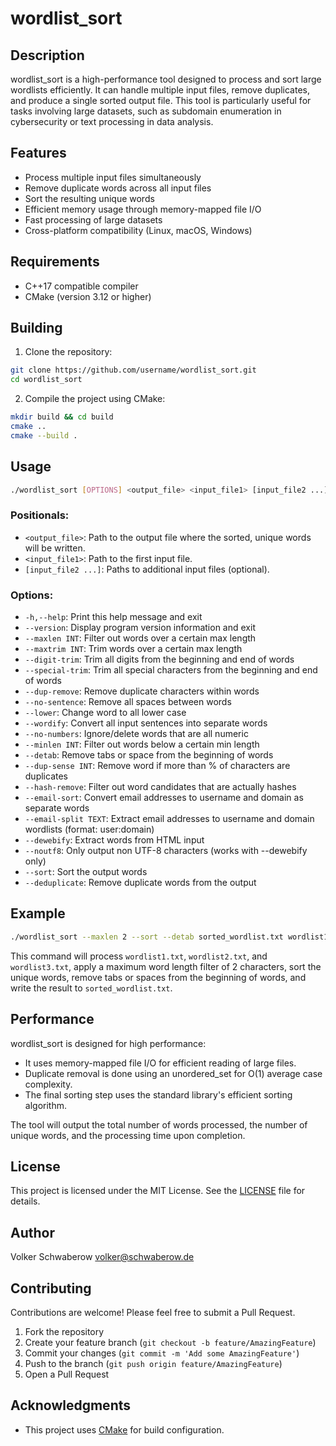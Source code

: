 # wordlist_sort

## Description

wordlist_sort is a high-performance tool designed to process and sort large wordlists efficiently. It can handle multiple input files, remove duplicates, and produce a single sorted output file. This tool is particularly useful for tasks involving large datasets, such as subdomain enumeration in cybersecurity or text processing in data analysis.

## Features

- Process multiple input files simultaneously
- Remove duplicate words across all input files
- Sort the resulting unique words
- Efficient memory usage through memory-mapped file I/O
- Fast processing of large datasets
- Cross-platform compatibility (Linux, macOS, Windows)

## Requirements

- C++17 compatible compiler
- CMake (version 3.12 or higher)

## Building

1. Clone the repository:
```bash
git clone https://github.com/username/wordlist_sort.git
cd wordlist_sort
```

2. Compile the project using CMake:
```bash
mkdir build && cd build
cmake ..
cmake --build .
```

## Usage

```bash
./wordlist_sort [OPTIONS] <output_file> <input_file1> [input_file2 ...]
```

### Positionals:

- `<output_file>`: Path to the output file where the sorted, unique words will be written.
- `<input_file1>`: Path to the first input file.
- `[input_file2 ...]`: Paths to additional input files (optional).

### Options:

- `-h,--help`: Print this help message and exit
- `--version`: Display program version information and exit
- `--maxlen INT`: Filter out words over a certain max length
- `--maxtrim INT`: Trim words over a certain max length
- `--digit-trim`: Trim all digits from the beginning and end of words
- `--special-trim`: Trim all special characters from the beginning and end of words
- `--dup-remove`: Remove duplicate characters within words
- `--no-sentence`: Remove all spaces between words
- `--lower`: Change word to all lower case
- `--wordify`: Convert all input sentences into separate words
- `--no-numbers`: Ignore/delete words that are all numeric
- `--minlen INT`: Filter out words below a certain min length
- `--detab`: Remove tabs or space from the beginning of words
- `--dup-sense INT`: Remove word if more than <specified>% of characters are duplicates
- `--hash-remove`: Filter out word candidates that are actually hashes
- `--email-sort`: Convert email addresses to username and domain as separate words
- `--email-split TEXT`: Extract email addresses to username and domain wordlists (format: user:domain)
- `--dewebify`: Extract words from HTML input
- `--noutf8`: Only output non UTF-8 characters (works with --dewebify only)
- `--sort`: Sort the output words
- `--deduplicate`: Remove duplicate words from the output

## Example

```bash
./wordlist_sort --maxlen 2 --sort --detab sorted_wordlist.txt wordlist1.txt wordlist2.txt wordlist3.txt
```

This command will process `wordlist1.txt`, `wordlist2.txt`, and `wordlist3.txt`, apply a maximum word length filter of 2 characters, sort the unique words, remove tabs or spaces from the beginning of words, and write the result to `sorted_wordlist.txt`.

## Performance

wordlist_sort is designed for high performance:

- It uses memory-mapped file I/O for efficient reading of large files.
- Duplicate removal is done using an unordered_set for O(1) average case complexity.
- The final sorting step uses the standard library's efficient sorting algorithm.

The tool will output the total number of words processed, the number of unique words, and the processing time upon completion.

## License

This project is licensed under the MIT License. See the [LICENSE](LICENSE) file for details.

## Author

Volker Schwaberow <volker@schwaberow.de>

## Contributing

Contributions are welcome! Please feel free to submit a Pull Request.

1. Fork the repository
2. Create your feature branch (`git checkout -b feature/AmazingFeature`)
3. Commit your changes (`git commit -m 'Add some AmazingFeature'`)
4. Push to the branch (`git push origin feature/AmazingFeature`)
5. Open a Pull Request

## Acknowledgments

- This project uses [CMake](https://cmake.org/) for build configuration.
